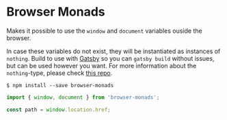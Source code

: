 # Browser Monads

 Makes it possible to use the `window` and `document` variables ouside the browser.  
 
 In case these variables do not exist, they will be instantiated as instances of `nothing`. Build to use with [Gatsby]() so you can `gatsby build` without issues, but can be used however you want. For more information about the `nothing`-type, please check [this repo]().
 
```
$ npm install --save browser-monads
```

```js
import { window, document } from 'browser-monads';

const path = window.location.href;
```